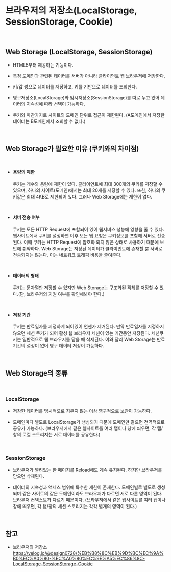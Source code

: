 # **브라우저의 저장소(LocalStorage, SessionStorage, Cookie)**

<br>

## **Web Storage (LocalStorage, SessionStorage)**

- HTML5부터 제공하는 기능이다.

- 특정 도메인과 관련된 데이터를 서버가 아니라 클라이언트 웹 브라우저에 저장한다.

- 키/값 쌍으로 데이터를 저장하고, 키를 기반으로 데이터를 조회한다.

- 영구저장소(LocalStorage)와 임시저장소(SessionStorage)를 따로 두고 있어 데이터의 지속성에 따라 선택이 가능하다.

- 쿠키와 마찬가지로 사이트의 도메인 단위로 접근이 제한된다. (A도메인에서 저장한 데이터는 B도메인에서 조회할 수 없다.)

<br>

## **Web Storage가 필요한 이유 (쿠키와의 차이점)**

<br>

- **용량의 제한** <br><br>
  쿠키는 개수와 용량에 제한이 있다. 클라이언트에 최대 300개의 쿠키를 저장할 수 있으며, 하나의 사이트(도메인)에서는 최대 20개를 저장할 수 있다. 또한, 하나의 쿠키값은 최대 4KB로 제한되어 있다. 그러나 Web Storage에는 제한이 없다.

<br>

- **서버 전송 여부** <br><br>
  쿠키는 모든 HTTP Request에 포함되어 있어 웹서비스 성능에 영향을 줄 수 있다. 웹사이트에서 쿠키를 설정하면 이후 모든 웹 요청은 쿠키정보를 포함해 서버로 전송된다. 이때 쿠키는 HTTP Request에 암호화 되지 않은 상태로 사용하기 때문에 보안에 취약하다. Web Storage는 저장된 데이터가 클라이언트에 존재할 뿐 서버로 전송되지는 않는다. 이는 네트워크 트래픽 비용을 줄여준다.

<br>

- **데이터의 형태** <br><br>
  쿠키는 문자열만 저장할 수 있지만 Web Storage는 구조화된 객체를 저장할 수 있다.(단, 브라우저의 지원 여부를 확인해봐야 한다.)

<br>

- **저장 기간** <br><br>
  쿠키는 만료일자를 지정하게 되어있어 언젠가 제거된다. 만약 만료일자를 지정하지 않으면 세션 쿠키가 되어 활성 웹 브라우저 세션이 있는 기간동안 저장된다. 세션쿠키는 일반적으로 웹 브라우저를 닫을 때 삭제된다. 이와 달리 Web Storage는 만료기간의 설정이 없어 영구 데이터 저장이 가능하다.

<br>

## **Web Storage의 종류**

<br>

### **LocalStorage**

- 저장한 데이터를 명시적으로 지우지 않는 이상 영구적으로 보관이 가능하다.

- 도메인마다 별도로 LocalStorage가 생성되기 때문에 도메인만 같으면 전역적으로 공유가 가능하다. (브라우저에서 같은 웹사이트를 여러 탭이나 창에 띄우면, 각 탭/창의 로컬 스토리지는 서로 데이터를 공유한다.)

<br>

### **SessionStorage**

- 브라우저가 열려있는 한 페이지를 Reload해도 계속 유지된다. 하지만 브라우저를 닫으면 삭제된다.

- 데이터의 지속성과 액세스 범위에 특수한 제한이 존재한다. 도메인별로 별도로 생성되며 같은 사이트의 같은 도메인이라도 브라우저가 다르면 서로 다른 영역이 된다. 브라우저 컨텍스트가 다르기 때문이다. (브라우저에서 같은 웹사이트를 여러 탭이나 창에 띄우면, 각 탭/창의 세션 스토리지는 각각 별개의 영역이 된다.)

<br>

## **참고**

- 브라우저의 저장소 https://velog.io/@design0728/%EB%B8%8C%EB%9D%BC%EC%9A%B0%EC%A0%80-%EC%A0%80%EC%9E%A5%EC%86%8C-LocalStorage-SessionStorage-Cookie
